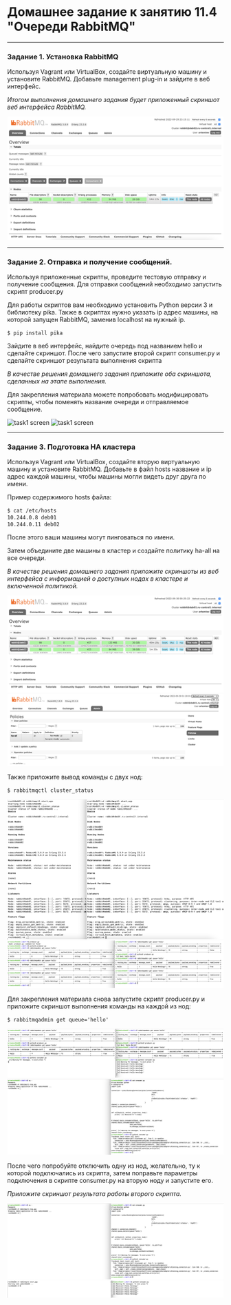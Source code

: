 # Домашнее задание к занятию 11.4 "Очереди RabbitMQ"

---

### Задание 1. Установка RabbitMQ

Используя Vagrant или VirtualBox, создайте виртуальную машину и установите RabbitMQ.
Добавьте management plug-in и зайдите в веб интерфейс.

*Итогом выполнения домашнего задания будет приложенный скриншот веб интерфейса RabbitMQ.*

![task1 screen](https://github.com/paive-media/netology_dz_11-1/blob/main/dz_db_11-4_screen1.png "RabbitMQ managment web gui")

---

### Задание 2. Отправка и получение сообщений.

Используя приложенные скрипты, проведите тестовую отправку и получение сообщения.
Для отправки сообщений необходимо запустить скрипт producer.py

Для работы скриптов вам необходимо установить Python версии 3 и библиотеку pika.
Также в скриптах нужно указать ip адрес машины, на которой запущен RabbitMQ, заменив localhost на нужный ip.

```shell script
$ pip install pika
```

Зайдите в веб интерфейс, найдите очередь под названием hello и сделайте скриншот.
После чего запустите второй скрипт consumer.py и сделайте скриншот результата выполнения скрипта

*В качестве решения домашнего задания приложите оба скриншота, сделанных на этапе выполнения.*

Для закрепления материала можете попробовать модифицировать скрипты, чтобы поменять название очереди и отправляемое сообщение.

![task1 screen](https://github.com/paive-media/netology_dz_11-1/blob/main/dz_db_11-4_screen2-1.png "RabbitMQ hello x2")
![task1 screen](https://github.com/paive-media/netology_dz_11-1/blob/main/dz_db_11-4_screen2-2.png "RabbitMQ hello x2")

---

### Задание 3. Подготовка HA кластера

Используя Vagrant или VirtualBox, создайте вторую виртуальную машину и установите RabbitMQ.
Добавьте в файл hosts название и ip адрес каждой машины, чтобы машины могли видеть друг друга по имени.

Пример содержимого hosts файла:
```shell script
$ cat /etc/hosts
10.244.0.8 deb01
10.244.0.11 deb02
```
После этого ваши машины могут пинговаться по имени.

Затем объедините две машины в кластер и создайте политику ha-all на все очереди.

*В качестве решения домашнего задания приложите скриншоты из веб интерфейса с информацией о доступных нодах в кластере и включенной политикой.*

![task1 screen](https://github.com/paive-media/netology_dz_11-1/blob/main/dz_db_11-4_screen3-1.png "RabbitMQ cluster nodes")
![task1 screen](https://github.com/paive-media/netology_dz_11-1/blob/main/dz_db_11-4_screen3-2.png "RabbitMQ cluster policy")

Также приложите вывод команды с двух нод:

```shell script
$ rabbitmqctl cluster_status
```

![task1 screen](https://github.com/paive-media/netology_dz_11-1/blob/main/dz_db_11-4_screen3-3.png "RabbitMQ cluster nodes")
![task1 screen](https://github.com/paive-media/netology_dz_11-1/blob/main/dz_db_11-4_screen3-4.png "RabbitMQ cluster nodes")

Для закрепления материала снова запустите скрипт producer.py и приложите скриншот выполнения команды на каждой из нод:

```shell script
$ rabbitmqadmin get queue='hello'
```
![task1 screen](https://github.com/paive-media/netology_dz_11-1/blob/main/dz_db_11-4_screen3-5.png "RabbitMQ cluster tests")
![task1 screen](https://github.com/paive-media/netology_dz_11-1/blob/main/dz_db_11-4_screen3-6.png "RabbitMQ cluster tests")

После чего попробуйте отключить одну из нод, желательно, ту к которой подключались из скрипта, затем поправьте параметры подключения в скрипте consumer.py на вторую ноду и запустите его.

*Приложите скриншот результата работы второго скрипта.*

![task1 screen](https://github.com/paive-media/netology_dz_11-1/blob/main/dz_db_11-4_screen3-6.png "RabbitMQ deb02 stop")
![task1 screen](https://github.com/paive-media/netology_dz_11-1/blob/main/dz_db_11-4_screen3-7.png "RabbitMQ deb01 fail2conn")

